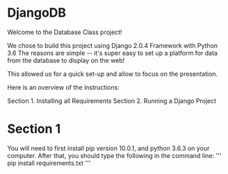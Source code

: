 # DjangoDB

Welcome to the Database Class project!

We chose to build this project using Django 2.0.4 Framework with Python 3.6
The reasons are simple -- it's super easy to set up a platform
for data from the database to display on the web! 

This allowed us for a quick set-up and allow to focus on the presentation.

Here is an overview of the instructions:

Section 1. Installing all Requirements
Section 2. Running a Django Project


# Section 1 
You will need to first install pip version 10.0.1, and python 3.6.3 on your computer.
After that, you should type the following in the command line:
'''
pip install requirements.txt
'''

